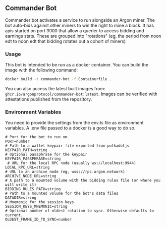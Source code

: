 ## Commander Bot

Commander bot activates a service to run alongside an Argon miner. The bot auto-bids against other miners to win the
right to mine a block. It has apis started on port 3000 that allow a querier to access bidding and earnings stats. These
are grouped into "rotations" (eg, the period from noon edt to noon edt that bidding rotates out a cohort of miners)

### Usage

This bot is intended to be run as a docker container. You can build the image with the following command:

```bash
docker build -t commander-bot -f Containerfile .
```

You can also access the latest built images from: `ghcr.io/argonprotocol/commander-bot:latest`. Images can be verified
with attestations published from the repository.

### Environment Variables

You need to provide the settings from the env.ts file as environment variables. A .env file passed to a docker is a good
way to do so.

```dotenv
# Port for the bot to run on
PORT=number
# Path to a wallet keypair file exported from polkadotjs
KEYPAIR_PATH=string
# Optional passphrase for the keypair
KEYPAIR_PASSPHRASE=string
 # URL for the local RPC node (usually ws://localhost:9944)
LOCAL_RPC_URL=string
# URL to an archive node (eg, wss://rpc.argon.network)
ARCHIVE_NODE_URL=string
# A path to a mounted volume with the bidding rules file (or where you will write it)
BIDDING_RULES_PATH=string
# Path to a mounted volume for the bot's data files
DATADIR=string
# Mnemonic for the session keys
SESSION_KEYS_MNEMONIC=string
# Optional number of oldest rotation to sync. Otherwise defaults to current.
OLDEST_FRAME_ID_TO_SYNC=number
```
